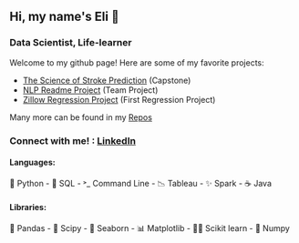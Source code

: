 ## Hi, my name's Eli 👋
### Data Scientist, Life-learner

Welcome to my github page! Here are some of my favorite projects:
- [The Science of Stroke Prediction](https://github.com/stroke-predictors/germain-capstone-stroke-prediction) (Capstone)
- [NLP Readme Project](https://github.com/CANDLES-NLP/readme-nlp-classification) (Team Project)
- [Zillow Regression Project](https://github.com/lopezelihezer/zillow_regression_project) (First Regression Project)


Many more can be found in my [Repos](https://github.com/lopezelihezer?tab=repositories)


### Connect with me! : [LinkedIn](https://www.linkedin.com/in/lopezelihezer/)

#### Languages: 
🐍 Python - 🥞 SQL - ˃_ Command Line - 📉 Tableau - ✨ Spark - ☕️ Java 

#### Libraries:
🐼 Pandas - 🧪 Scipy - 🌊 Seaborn - 📊 Matplotlib - 👩‍🔬 Scikit learn - 🔢 Numpy
